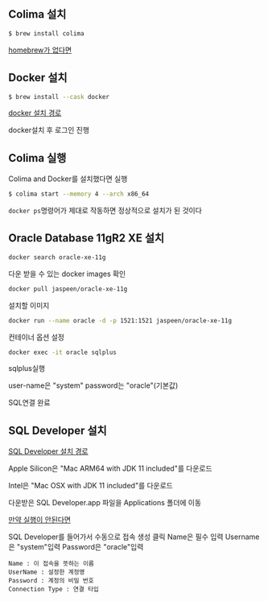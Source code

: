 ## Colima 설치

```bash
$ brew install colima
```

[homebrew가 없다면](https://github.com/abiosoft/colima)

## Docker 설치

```bash
$ brew install --cask docker
```

[docker 설치 경로](https://www.docker.com/products/docker-desktop/)

docker설치 후 로그인 진행

## Colima 실행

Colima and Docker를 설치했다면 실행

```bash
$ colima start --memory 4 --arch x86_64
```

`docker ps`명령어가 제대로 작동하면 정상적으로 설치가 된 것이다

## Oracle Database 11gR2 XE 설치

```bash
docker search oracle-xe-11g
```
다운 받을 수 있는 docker images 확인

```bash
docker pull jaspeen/oracle-xe-11g
```
설치할 이미지

```bash
docker run --name oracle -d -p 1521:1521 jaspeen/oracle-xe-11g
```
컨테이너 옵션 설정

```bash
docker exec -it oracle sqlplus
```
sqlplus실행

user-name은 "system"
password는 "oracle"(기본값)

SQL연결 완료

## SQL Developer 설치

[SQL Developer 설치 경로](https://www.oracle.com/database/sqldeveloper/technologies/download/)

Apple Silicon은 "Mac ARM64 with JDK 11 included"를 다운로드

Intel은 "Mac OSX with JDK 11 included"를 다운로드

다운받은 SQL Developer.app 파일을 Applications 폴더에 이동

[만약 실행이 안된다면](https://shanepark.tistory.com/87)

SQL Developer를 들어가서 수동으로 접속 생성 클릭
Name은 필수 입력 
Username은 "system"입력
Password은 "oracle"입력

```
Name : 이 접속을 뜻하는 이름
UserName : 설정한 계정명
Password : 계정의 비밀 번호
Connection Type : 연결 타입
```
